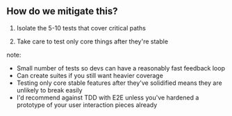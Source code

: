 ## How do we mitigate this?

1. Isolate the 5-10 tests that cover critical paths

2. Take care to test only core things after they're stable 

note:
- Small number of tests so devs can have a reasonably fast feedback loop
- Can create suites if you still want heavier coverage
- Testing only core stable features after they've solidified means they are unlikely to break easily
- I'd recommend against TDD with E2E unless you've hardened a prototype of your user interaction pieces already